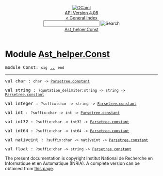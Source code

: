 <!-- ((! set title API !)) ((! set documentation !)) ((! set api !)) ((! set nobreadcrumb !)) -->
<div class="api"><header><nav class="toc brand"><a class="brand" href="https://ocaml.org/"><img src="colour-logo-gray.svg" class="svg" alt="OCaml"></a></nav><nav class="toc"><div class="toc_version"><a href="/docs" id="version-select">API Version 4.08</a></div><a href="index.html">&lt; General Index</a><div class="api_search"><input type="text" name="apisearch" id="api_search" oninput="mySearch(false);" onkeypress="this.oninput();" onclick="this.oninput();" onpaste="this.oninput();">
<img src="search_icon.svg" alt="Search" class="svg" onclick="mySearch(false)"></div>
<div id="search_results"></div><div class="toc_title"><a href="#top">Ast_helper.Const</a></div><ul></ul></nav></header>

<h1>Module <a href="type_Ast_helper.Const.html">Ast_helper.Const</a></h1>

<pre><span id="MODULEConst"><span class="keyword">module</span> Const</span>: <code class="code"><span class="keyword">sig</span></code> <a href="Ast_helper.Const.html">..</a> <code class="code"><span class="keyword">end</span></code></pre><hr width="100%">

<pre><span id="VALchar"><span class="keyword">val</span> char</span> : <code class="type">char -&gt; <a href="Parsetree.html#TYPEconstant">Parsetree.constant</a></code></pre>
<pre><span id="VALstring"><span class="keyword">val</span> string</span> : <code class="type">?quotation_delimiter:string -&gt; string -&gt; <a href="Parsetree.html#TYPEconstant">Parsetree.constant</a></code></pre>
<pre><span id="VALinteger"><span class="keyword">val</span> integer</span> : <code class="type">?suffix:char -&gt; string -&gt; <a href="Parsetree.html#TYPEconstant">Parsetree.constant</a></code></pre>
<pre><span id="VALint"><span class="keyword">val</span> int</span> : <code class="type">?suffix:char -&gt; int -&gt; <a href="Parsetree.html#TYPEconstant">Parsetree.constant</a></code></pre>
<pre><span id="VALint32"><span class="keyword">val</span> int32</span> : <code class="type">?suffix:char -&gt; int32 -&gt; <a href="Parsetree.html#TYPEconstant">Parsetree.constant</a></code></pre>
<pre><span id="VALint64"><span class="keyword">val</span> int64</span> : <code class="type">?suffix:char -&gt; int64 -&gt; <a href="Parsetree.html#TYPEconstant">Parsetree.constant</a></code></pre>
<pre><span id="VALnativeint"><span class="keyword">val</span> nativeint</span> : <code class="type">?suffix:char -&gt; nativeint -&gt; <a href="Parsetree.html#TYPEconstant">Parsetree.constant</a></code></pre>
<pre><span id="VALfloat"><span class="keyword">val</span> float</span> : <code class="type">?suffix:char -&gt; string -&gt; <a href="Parsetree.html#TYPEconstant">Parsetree.constant</a></code></pre>
<div class="copyright">The present documentation is copyright Institut National de Recherche en Informatique et en Automatique (INRIA). A complete version can be obtained from <a href="http://caml.inria.fr/pub/docs/manual-ocaml/">this page</a>.</div></div>